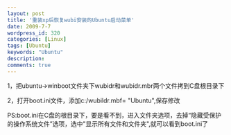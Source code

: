 ```yaml
---
layout: post
title: '重装xp后恢复wubi安装的Ubuntu启动菜单'
date: 2009-7-7
wordpress_id: 320
categories: [Linux]
tags: [Ubuntu]
keywords: "Ubuntu"
description: 
comments: true
---
```

1，把ubuntu->winboot文件夹下wubidr和wubidr.mbr两个文件拷到C盘根目录下

2，打开boot.ini文件，添加c:/wubildr.mbf= "Ubuntu",保存修改

PS:boot.ini在C盘的根目录下，要是看不到，进入文件夹选项，<span lang="EN-US">去掉“隐藏受保护的操作系统文件”选项，选中"显示所有文件和文件夹",就可以看到boot.ini了
